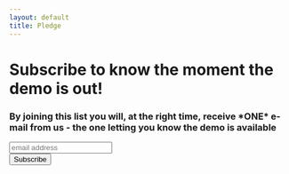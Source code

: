 ```yaml
---
layout: default
title: Pledge
---
```


<div class="center">
  <h1>Subscribe to know the moment the demo is out!</h1>
</div>
  <!-- Begin Mailchimp Signup Form -->
<div class="center" id="mc_embed_signup">
  <form action="https://fealtygame.us7.list-manage.com/subscribe/post?u=fbbddb2990b2fab3d0435a825&amp;id=06ce5fc35c" method="post" id="mc-embedded-subscribe-form" name="mc-embedded-subscribe-form" class="validate" target="_blank" novalidate>
    <div id="mc_embed_signup_scroll">
      <div><h3><label for="mce-EMAIL">By joining this list you will, at the right time, receive *ONE* e-mail from us - the one letting you know the demo is available</label></h3></div>
      <input type="email" value="" name="EMAIL" class="input" id="mce-EMAIL" placeholder="email address" required>
      <!-- real people should not fill this in and expect good things - do not remove this or risk form bot signups-->
      <div style="position: absolute; left: -5000px;" aria-hidden="true">
        <input type="text" name="b_fbbddb2990b2fab3d0435a825_06ce5fc35c" tabindex="-1" value="">
      </div>
      <div class="clear"><input class="center btn btn-3e" type="submit" value="Subscribe" name="subscribe" id="mc-embedded-subscribe"></div>
    </div>
  </form>
</div>
<!--End mc_embed_signup-->

